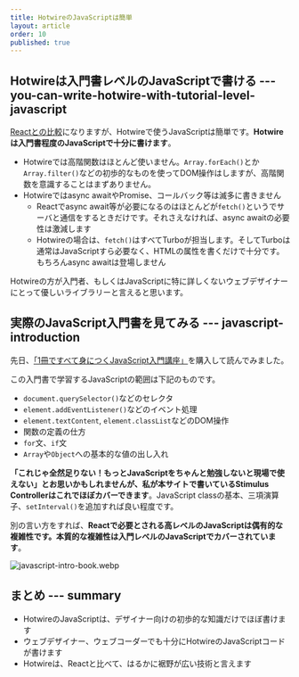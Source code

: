 ```yaml
---
title: HotwireのJavaScriptは簡単
layout: article
order: 10
published: true
---
```


## Hotwireは入門書レベルのJavaScriptで書ける --- you-can-write-hotwire-with-tutorial-level-javascript

[Reactとの比較](/opinions/why_is_react_difficult)になりますが、Hotwireで使うJavaScriptは簡単です。**Hotwireは入門書程度のJavaScriptで十分に書けます**。

* Hotwireでは高階関数はほとんど使いません。`Array.forEach()`とか`Array.filter()`などの初歩的なものを使ってDOM操作はしますが、高階関数を意識することはまずありません。
* Hotwireではasync awaitやPromise、コールバック等は滅多に書きません
   * Reactでasync await等が必要になるのはほとんどが`fetch()`というでサーバと通信をするときだけです。それさえなければ、async awaitの必要性は激減します
   * Hotwireの場合は、`fetch()`はすべてTurboが担当します。そしてTurboは通常はJavaScriptすら必要なく、HTMLの属性を書くだけで十分です。もちろんasync awaitは登場しません

Hotwireの方が入門者、もしくはJavaScriptに特に詳しくないウェブデザイナーにとって優しいライブラリーと言えると思います。

## 実際のJavaScript入門書を見てみる --- javascript-introduction

先日、[「1冊ですべて身につくJavaScript入門講座」](https://amzn.asia/d/3cE80DK)を購入して読んでみました。

この入門書で学習するJavaScriptの範囲は下記のものです。

* `document.querySelector()`などのセレクタ
* `element.addEventListener()`などのイベント処理
* `element.textContent`, `element.classList`などのDOM操作
* 関数の定義の仕方
* `for`文、`if`文
* `Array`や`Object`への基本的な値の出し入れ

**「これじゃ全然足りない！もっとJavaScriptをちゃんと勉強しないと現場で使えない」とお思いかもしれませんが、私が本サイトで書いているStimulus Controllerはこれでほぼカバーできます**。JavaScript classの基本、三項演算子、`setInterval()`を追加すれば良い程度です。

別の言い方をすれば、**Reactで必要とされる高レベルのJavaScriptは偶有的な複雑性です。本質的な複雑性は入門レベルのJavaScriptでカバーされています**。

![javascript-intro-book.webp](content_images/javascript-intro-book.webp "max-w-[300px] mx-auto")

## まとめ --- summary

* HotwireのJavaScriptは、デザイナー向けの初歩的な知識だけでほぼ書けます
* ウェブデザイナー、ウェブコーダーでも十分にHotwireのJavaScriptコードが書けます
* Hotwireは、Reactと比べて、はるかに裾野が広い技術と言えます
